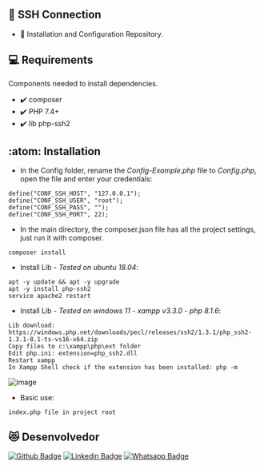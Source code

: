 ## :rocket: SSH Connection
* :star_struck: Installation and Configuration Repository.

## :computer: Requirements
Components needed to install dependencies.

* :heavy_check_mark: composer
* :heavy_check_mark: PHP 7.4+
* :heavy_check_mark: lib php-ssh2

## :atom: Installation

* In the Config folder, rename the *Config-Example.php* file to *Config.php*, open the file and enter your credentials:
``` 
define("CONF_SSH_HOST", "127.0.0.1");
define("CONF_SSH_USER", "root");
define("CONF_SSH_PASS", "");
define("CONF_SSH_PORT", 22);
```

* In the main directory, the composer.json file has all the project settings, just run it with composer.
``` 
composer install
```

* Install Lib - *Tested on ubuntu 18.04*:
``` 
apt -y update && apt -y upgrade
apt -y install php-ssh2
service apache2 restart
```

* Install Lib - *Tested on windows 11 - xampp v3.3.0 - php 8.1.6*:
``` 
Lib download: https://windows.php.net/downloads/pecl/releases/ssh2/1.3.1/php_ssh2-1.3.1-8.1-ts-vs16-x64.zip
Copy files to c:\xampp\php\ext folder
Edit php.ini: extension=php_ssh2.dll
Restart xampp
In Xampp Shell check if the extension has been installed: php -m

```

![image](https://user-images.githubusercontent.com/6774062/178117438-18eb1953-2cf9-4c60-a70b-703f4c57e41d.png)

* Basic use:
``` 
index.php file in project root
```

## :heart_eyes_cat: Desenvolvedor
[![Github Badge](https://img.shields.io/badge/-Github-000?style=flat-square&logo=Github&logoColor=white&link=https://github.com/nilsonpessim)](https://github.com/nilsonpessim)
[![Linkedin Badge](https://img.shields.io/badge/-LinkedIn-blue?style=flat-square&logo=Linkedin&logoColor=white&link=https://br.linkedin.com/in/nilsonpessim)](https://br.linkedin.com/in/nilsonpessim)
[![Whatsapp Badge](https://img.shields.io/badge/-Whatsapp-4CA143?style=flat-square&labelColor=4CA143&logo=whatsapp&logoColor=white&link=https://api.whatsapp.com/send?phone=5537999351046)](https://api.whatsapp.com/send?phone=5537999351046)
